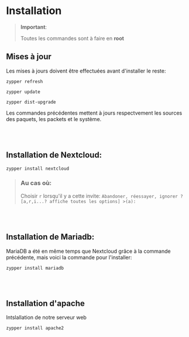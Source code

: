 # Installation

>**Important**:
>
>Toutes les commandes sont à faire en **root**


## Mises à jour
Les mises à jours doivent être effectuées avant d'installer le reste:

```
zypper refresh 
```

```
zypper update 
```
```
zypper dist-upgrade
```
Les commandes précédentes mettent à jours respectvement les sources des paquets, les packets et le système.

<br><br>
## Installation de Nextcloud:

```
zypper install nextcloud
```
>### **Au cas où**:
>Choisir `r` lorsqu'il y a cette invite: `Abandoner, réessayer, ignorer ? [a,r,i...? affiche toutes les options] >(a):`

<br><br>
## Installation de Mariadb:
MariaDB a été en même temps que Nextcloud grâce à la commande précédente, mais voici la 
commande pour l'installer:
```
zypper install mariadb
```
<br><br>
## Installation d'apache
Intslallation de notre serveur web
```
zypper install apache2
```

